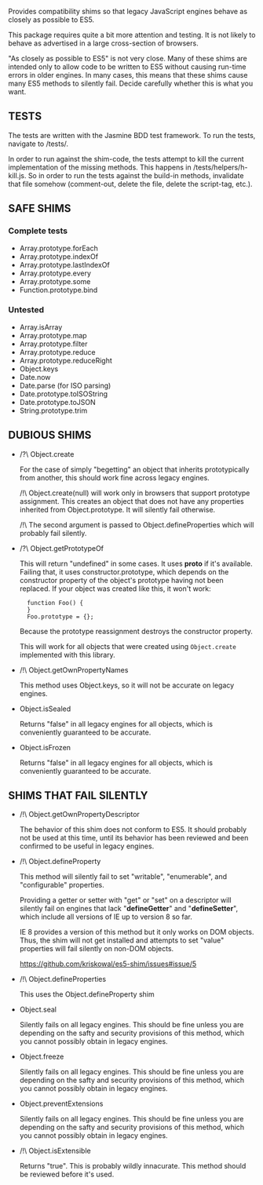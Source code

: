 
Provides compatibility shims so that legacy JavaScript
engines behave as closely as possible to ES5.

This package requires quite a bit more attention and
testing.  It is not likely to behave as advertised in a
large cross-section of browsers.

"As closely as possible to ES5" is not very close.  Many of
these shims are intended only to allow code to be written to
ES5 without causing run-time errors in older engines.  In
many cases, this means that these shims cause many ES5
methods to silently fail.  Decide carefully whether this is
what you want.

TESTS
-----

The tests are written with the Jasmine BDD test framework.
To run the tests, navigate to <root-folder>/tests/. 

In order to run against the shim-code, the tests attempt to kill the current 
implementation of the missing methods. This happens in <root-folder>/tests/helpers/h-kill.js.
So in order to run the tests against the build-in methods, invalidate that file somehow
(comment-out, delete the file, delete the script-tag, etc.).

SAFE SHIMS
----------

### Complete tests ###

* Array.prototype.forEach
* Array.prototype.indexOf
* Array.prototype.lastIndexOf
* Array.prototype.every
* Array.prototype.some
* Function.prototype.bind

### Untested ###

* Array.isArray
* Array.prototype.map
* Array.prototype.filter
* Array.prototype.reduce
* Array.prototype.reduceRight
* Object.keys
* Date.now
* Date.parse (for ISO parsing)
* Date.prototype.toISOString
* Date.prototype.toJSON
* String.prototype.trim


DUBIOUS SHIMS
-------------

* /?\ Object.create

    For the case of simply "begetting" an object that
    inherits prototypically from another, this should work
    fine across legacy engines.

    /!\ Object.create(null) will work only in browsers that
    support prototype assignment.  This creates an object
    that does not have any properties inherited from
    Object.prototype.  It will silently fail otherwise.

    /!\ The second argument is passed to
    Object.defineProperties which will probably fail
    silently.

* /?\ Object.getPrototypeOf

    This will return "undefined" in some cases.  It uses
    __proto__ if it's available.  Failing that, it uses
    constructor.prototype, which depends on the constructor
    property of the object's prototype having not been
    replaced.  If your object was created like this, it
    won't work:

        function Foo() {
        }
        Foo.prototype = {};

    Because the prototype reassignment destroys the
    constructor property.

    This will work for all objects that were created using
    `Object.create` implemented with this library.

* /!\ Object.getOwnPropertyNames

    This method uses Object.keys, so it will not be accurate
    on legacy engines.

* Object.isSealed

    Returns "false" in all legacy engines for all objects,
    which is conveniently guaranteed to be accurate.

* Object.isFrozen

    Returns "false" in all legacy engines for all objects,
    which is conveniently guaranteed to be accurate.


SHIMS THAT FAIL SILENTLY
------------------------

* /!\ Object.getOwnPropertyDescriptor
    
    The behavior of this shim does not conform to ES5.  It
    should probably not be used at this time, until its
    behavior has been reviewed and been confirmed to be
    useful in legacy engines.

* /!\ Object.defineProperty

    This method will silently fail to set "writable",
    "enumerable", and "configurable" properties.
    
    Providing a getter or setter with "get" or "set" on a
    descriptor will silently fail on engines that lack
    "__defineGetter__" and "__defineSetter__", which include
    all versions of IE up to version 8 so far.

    IE 8 provides a version of this method but it only works
    on DOM objects.  Thus, the shim will not get installed
    and attempts to set "value" properties will fail
    silently on non-DOM objects.

    https://github.com/kriskowal/es5-shim/issues#issue/5

* /!\ Object.defineProperties

    This uses the Object.defineProperty shim

* Object.seal

    Silently fails on all legacy engines.  This should be
    fine unless you are depending on the safty and security
    provisions of this method, which you cannot possibly
    obtain in legacy engines.

* Object.freeze

    Silently fails on all legacy engines.  This should be
    fine unless you are depending on the safty and security
    provisions of this method, which you cannot possibly
    obtain in legacy engines.

* Object.preventExtensions

    Silently fails on all legacy engines.  This should be
    fine unless you are depending on the safty and security
    provisions of this method, which you cannot possibly
    obtain in legacy engines.

* /!\ Object.isExtensible

    Returns "true". This is probably wildly innacurate.
    This method should be reviewed before it's used.

